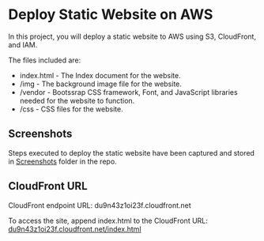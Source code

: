 # Deploy Static Website on AWS

In this project, you will deploy a static website to AWS using S3, CloudFront, and IAM.

The files included are: 

- index.html - The Index document for the website.
- /img - The background image file for the website.
- /vendor - Bootssrap CSS framework, Font, and JavaScript libraries needed for the website to function.
- /css - CSS files for the website.

## Screenshots
Steps executed to deploy the static website have been captured and stored in [Screenshots](Screenshots) folder in the repo.

## CloudFront URL
CloudFront endpoint URL: du9n43z1oi23f.cloudfront.net

To access the site, append index.html to the CloudFront URL: [du9n43z1oi23f.cloudfront.net/index.html](du9n43z1oi23f.cloudfront.net/index.html)


